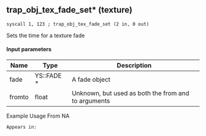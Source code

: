 ## trap_obj_tex_fade_set* (texture)

`syscall 1, 123 ; trap_obj_tex_fade_set (2 in, 0 out)`

Sets the time for a texture fade

#### Input parameters
| Name | Type | Description
|------|------|------------
| fade   | YS::FADE *   | A fade object
| fromto   | float   | Unknown, but used as both the from and to arguments


Example Usage From NA






	Appears in:




